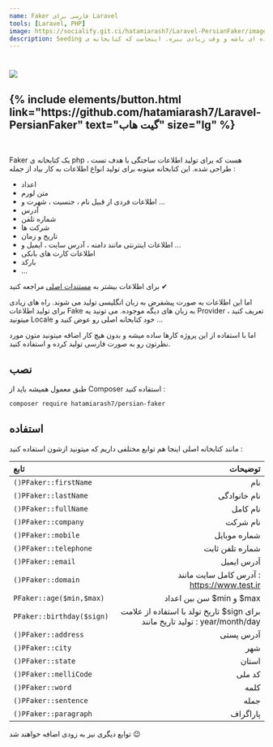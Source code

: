 ```yaml
---
name: Faker فارسی برای Laravel
tools: [Laravel, PHP]
image: https://socialify.git.ci/hatamiarash7/Laravel-PersianFaker/image?description=1&font=KoHo&language=1&owner=1&pattern=Circuit%20Board&theme=Dark
description: Seeding دیتابیس یکی از قابلیت های جالب در لاراول هست که همه دوستش داریم. بهرحال افزودن چندین رکورد در دیتابیس با نوشت تک تک اونها ، میتونه کار خسته کننده ای باشه و وقت زیادی ببره. اینجاست که کتابخانه ی Faker مطرح میشه
---
```


<h1 class="center">
<img src="https://socialify.git.ci/hatamiarash7/Laravel-PersianFaker/image?description=1&font=KoHo&language=1&owner=1&pattern=Circuit%20Board&theme=Dark"/>
</h1>

<h2 class="center">
{% include elements/button.html link="https://github.com/hatamiarash7/Laravel-PersianFaker" text="گیت هاب" size="lg" %}
</h2>

<br>

Faker یک کتابخانه ی php هست که برای تولید اطلاعات ساختگی با هدف تست ، طراحی شده. این کتابخانه میتونه برای تولید انواع اطلاعات به کار بیاد از جمله :

- اعداد
- متن لورم
- اطلاعات فردی از قبیل نام ، جنسیت ، شهرت و ...
- آدرس
- شماره تلفن
- شرکت ها
- تاریخ و زمان
- اطلاعات اینترنتی مانند دامنه ، آدرس سایت ، ایمیل و ...
- اطلاعات کارت های بانکی
- بارکد
- ...

برای اطلاعات بیشتر به [مستندات اصلی](https://github.com/fzaninotto/Faker) مراجعه کنید ✔

اما این اطلاعات به صورت پیشفرض به زبان انگلیسی تولید می شوند. راه های زیادی برای تولید اطلاعات Fake به زبان های دیگه موجوده. می تونید یه Provider تعریف کنید ، میتونید Locale خود کتابخانه اصلی رو عوض کنید و ...

اما با استفاده از این پروژه کارها ساده میشه و بدون هیچ کار اضافه میتونید متون مورد نظرتون رو به صورت فارسی تولید کرده و استفاده کنید.

## نصب

طبق معمول همیشه باید از Composer استفاده کنید :

```sh
composer require hatamiarash7/persian-faker
```

## استفاده

مانند کتابخانه اصلی اینجا هم توابع مختلفی داریم که میتونید ازشون استفاده کنید :

| تابع                      |                                                                      توضیحات |
| :------------------------ | ---------------------------------------------------------------------------: |
| `()PFaker::firstName`     |                                                                          نام |
| `()PFaker::lastName`      |                                                                 نام خانوادگی |
| `()PFaker::fullName`      |                                                                     نام کامل |
| `()PFaker::company`       |                                                                     نام شرکت |
| `()PFaker::mobile`        |                                                                 شماره موبایل |
| `()PFaker::telephone`     |                                                              شماره تلفن ثابت |
| `()PFaker::email`         |                                                                   آدرس ایمیل |
| `()PFaker::domain`        |                                   آدرس کامل سایت مانند : https://www.test.ir |
| `PFaker::age($min,$max)`  |                                                     سن بین اعداد $min و $max |
| `PFaker::birthday($sign)` | تاریخ تولد با استفاده از علامت $sign برای تولید تاریخ مانند : year/month/day |
| `()PFaker::address`       |                                                                    آدرس پستی |
| `()PFaker::city`          |                                                                          شهر |
| `()PFaker::state`         |                                                                        استان |
| `()PFaker::melliCode`     |                                                                       کد ملی |
| `()PFaker::word`          |                                                                         کلمه |
| `()PFaker::sentence`      |                                                                         جمله |
| `()PFaker::paragraph`     |                                                                     پاراگراف |

توابع دیگری نیز به زودی اضافه خواهند شد 😉
